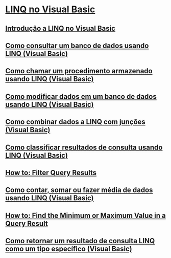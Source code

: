 # [LINQ no Visual Basic](index.md)
## [Introdução a LINQ no Visual Basic](introduction-to-linq.md)
## [Como consultar um banco de dados usando LINQ (Visual Basic)](how-to-query-a-database-by-using-linq.md)
## [Como chamar um procedimento armazenado usando LINQ (Visual Basic)](how-to-call-a-stored-procedure-by-using-linq.md)
## [Como modificar dados em um banco de dados usando LINQ (Visual Basic)](how-to-modify-data-in-a-database-by-using-linq.md)
## [Como combinar dados a LINQ com junções (Visual Basic)](how-to-combine-data-with-linq-by-using-joins.md)
## [Como classificar resultados de consulta usando LINQ (Visual Basic)](how-to-sort-query-results-by-using-linq.md)
## [How to: Filter Query Results](TocOutOfQuery)
## [Como contar, somar ou fazer média de dados usando LINQ (Visual Basic)](how-to-count-sum-or-average-data-by-using-linq.md)
## [How to: Find the Minimum or Maximum Value in a Query Result](TocOutOfQuery)
## [Como retornar um resultado de consulta LINQ como um tipo específico (Visual Basic)](how-to-return-a-linq-query-result-as-a-specific-type.md)
